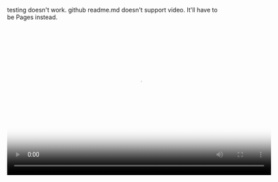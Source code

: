 testing doesn't work. github readme.md doesn't support video. It'll have to be Pages instead. 

<video poster="kkapp2.7media.JPG" width="618" height="347" controls preload> 
    <source src="kkApp2.7.mp4" media="only screen and (min-device-width: 568px)"></source> 
</video>

